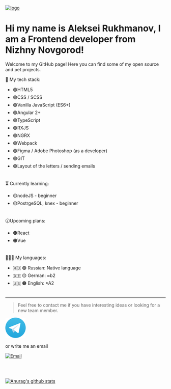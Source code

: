 [![logo](https://github.com/rukhman/rukhman/blob/main/img/Sberg2.png)](https://github.com/rukhman)   
# Hi my name is **Aleksei Rukhmanov**, I am a Frontend developer from Nizhny Novgorod!

Welcome to my GitHub page! Here you can find some of my open source and pet projects.


💪 My tech stack:
* 🟢HTML5
* 🟢CSS / SCSS
* 🟢Vanilla JavaScript (ES6+)
* 🟢Angular 2+
* 🟢TypeScript
* 🟢RXJS
* 🟢NGRX
* 🟢Webpack
* 🟢Figma / Adobe Photoshop (as a developer)
* 🟢GIT 
* 🟢Layout of the letters / sending emails
<br/><br/>


<!-----------------more-------------------------->


⏳ Currently learning:
* 🟡nodeJS - beginner
* 🟡PostrgeSQL, knex - beginner 
<br/><br/>

🕣Upcoming plans:
* 🟠React
* 🟠Vue 
<br/><br/>

👨💬👦 My languages:
* 🇷🇺 🟢 Russian: Native language
* 🇩🇪 🟡 German: ≈b2
* 🇺🇸 🟠 English: ≈A2
<br/><br/>
-------------------------
>Feel free to contact me if you have interesting ideas or looking for a new team member.
>

[![Telegram](https://github.com/rukhman/rukhman/blob/main/img/telegram.png)](https://t.me/AleksRukhman)

<!-- >Feel free to contact me if you have interesting ideas or looking for a new team member.
>

[![facebook](https://github.com/rukhman/rukhman/blob/main/img/facebook.png)](https://www.facebook.com/profile.php?id=100022285489839)
[![instagram](https://github.com/rukhman/rukhman/blob/main/img/instagram.png)](https://www.instagram.com/aleksei.rukhmanov/)
[![linkedin](https://github.com/rukhman/rukhman/blob/main/img/linkedin.png)](https://www.linkedin.com/in/aleksei-rukhmanov-77aba7203)
[![vk](https://github.com/rukhman/rukhman/blob/main/img/vk.png)](https://vk.com/mickjay) -->

or write me an email

[![Email](https://github.com/rukhman/rukhman/blob/main/img/send.png)](mailto:aleksei.rukhmanov@gmx.de)

<br/><br/>

[![Anurag's github stats](https://github-readme-stats.vercel.app/api?username=rukhman&show_icons=true&theme=tokyonight)](https://github.com/anuraghazra/github-readme-stats)

 

